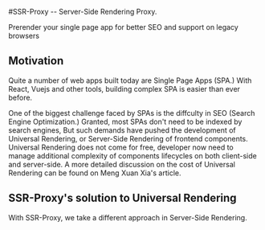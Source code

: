#SSR-Proxy -- Server-Side Rendering Proxy.

Prerender your single page app for better SEO and support on legacy browsers

## Motivation

Quite a number of web apps built today are Single Page Apps (SPA.) With React, Vuejs and other tools, building complex SPA is easier than ever before. 

One of the biggest challenge faced by SPAs is the diffculty in SEO (Search Engine Optimization.) Granted, most SPAs don't need to be indexed by search engines, But such demands have pushed the development of Universal Rendering, or Server-Side Rendering of frontend components. Universal Rendering does not come for free, developer now need to manage additional complexity of components lifecycles on both client-side and server-side. A more detailed discussion on the cost of Universal Rendering can be found on Meng Xuan Xia's article.

## SSR-Proxy's solution to Universal Rendering

With SSR-Proxy, we take a different approach in Server-Side Rendering. 